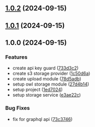 

## [1.0.2](https://github.com/ismetkizgin/nestjs-nvs-storage/compare/v1.0.1...v1.0.2) (2024-09-15)

## [1.0.1](https://github.com/ismetkizgin/nestjs-nvs-storage/compare/v1.0.0...v1.0.1) (2024-09-15)

## 1.0.0 (2024-09-15)


### Features

* create api key guard ([733d3c2](https://github.com/ismetkizgin/nestjs-nvs-storage/commit/733d3c2458fda779dd57e8ef30ea56dc33d3f465))
* create s3 storage provider ([1c50d6a](https://github.com/ismetkizgin/nestjs-nvs-storage/commit/1c50d6a2cafee3a8106376bbeafa39a828c9ac11))
* create upload module ([78d5adb](https://github.com/ismetkizgin/nestjs-nvs-storage/commit/78d5adb1bbbc770734f2dcdd15834fea60f0f30d))
* setup owl storage module ([27d4b14](https://github.com/ismetkizgin/nestjs-nvs-storage/commit/27d4b145c2f4292e872b05256b58f19510b74da0))
* setup project ([1ed7024](https://github.com/ismetkizgin/nestjs-nvs-storage/commit/1ed7024fe777ba407a3b955e23fb293f9eefeb72))
* setup storage service ([e3ae22c](https://github.com/ismetkizgin/nestjs-nvs-storage/commit/e3ae22c42693fec4f52a9106bf205385d7d7aaea))


### Bug Fixes

* fix for graphql api ([73c3746](https://github.com/ismetkizgin/nestjs-nvs-storage/commit/73c3746c9ddab4ee37ec9cb7470062e1eb40a81f))
